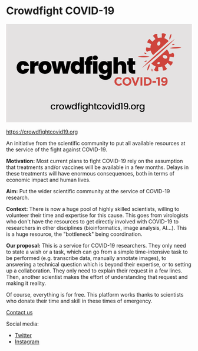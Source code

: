 # Crowdfight COVID-19

![Crowdfight COVID-19 logo](https://github.com/crowdfightcovid19/Crowdfight-COVID-19/raw/master/crowdfightcovid19-logo.png)

https://crowdfightcovid19.org

An initiative from the scientific community to put all available resources at the service of the fight against COVID-19.

**Motivation:** Most current plans to fight COVID-19 rely on the assumption that treatments and/or vaccines will be available in a few months. Delays in these treatments will have enormous consequences, both in terms of economic impact and human lives.

**Aim:** Put the wider scientific community at the service of COVID-19 research.

**Context:** There is now a huge pool of highly skilled scientists, willing to volunteer their time and expertise for this cause. This goes from virologists who don't have the resources to get directly involved with COVID-19 to researchers in other disciplines (bioinformatics, image analysis, AI…). This is a huge resource, the "bottleneck" being coordination.

**Our proposal:** This is a service for COVID-19 researchers. They only need to state a wish or a task, which can go from a simple time-intensive task to be performed (e.g. transcribe data, manually annotate images), to answering a technical question which is beyond their expertise, or to setting up a collaboration. They only need to explain their request in a few lines. Then, another scientist makes the effort of understanding that request and making it reality.

Of course, everything is for free. This platform works thanks to scientists who donate their time and skill in these times of emergency.

[Contact us](https://crowdfightcovid19.org/contact)

Social media:
- [Twitter](https://twitter.com/Crowdfightcovi1)
- [Instagram](https://www.instagram.com/crowdfightcovid19/)
